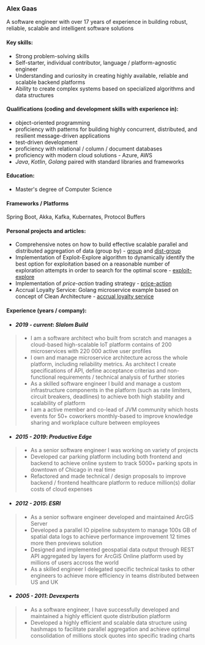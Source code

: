 ### Alex Gaas

A software engineer with over 17 years of experience in building robust, reliable, scalable and intelligent software solutions

#### Key skills:

+ Strong problem-solving skills
+ Self-starter, individual contributor, language / platform-agnostic engineer
+ Understanding and curiosity in creating highly available, reliable and scalable backend platforms
+ Ability to create complex systems based on specialized algorithms and data structures

#### Qualifications (coding and development skills with experience in):
+ object-oriented programming
+ proficiency with patterns for building highly concurrent, distributed, and resilient message-driven applications
+ test-driven development
+ proficiency with relational / column / document databases
+ proficiency with modern cloud solutions - Azure, AWS
+ _Java_, _Kotlin_, _Golang_ paired with standard libraries and frameworks

#### Education:
- Master's degree of Computer Science

#### Frameworks / Platforms
Spring Boot, Akka, Kafka, Kubernates, Protocol Buffers

#### Personal projects and articles:
- Comprehensive notes on how to build effective scalable parallel and distributed aggregation of data (group by) - [group](https://github.com/alexgaas/group) and [dist-group](https://github.com/alexgaas/dist-group)
- Implementation of Exploit-Explore algorithm to dynamically identify the best option for exploitation based on a reasonable number of exploration attempts in order to search for the optimal score - [exploit-explore](https://github.com/alexgaas/explore)
- Implementation of _price-action_ trading strategy - [price-action](https://github.com/alexgaas/price-action)
- Accrual Loyalty Service: Golang microservice example based on concept of Clean Architecture - [accrual loyalty service](https://github.com/alexgaas/order-reward)

#### Experience (years / company):
- #### _2019 - current_: _Slalom Build_  
> * I am a software architect who built from scratch and manages a cloud-based high-scalable IoT platform contains of 200 microservices
with 220 000 active user profiles
> * I own and manage microservice architecture across the whole platform, including reliability metrics. As architect I create specifications of API, define acceptance criterias and non-functional requirements / technical analysis of further stories
> * As a skilled software engineer I build and manage a custom infrastructure components in the platform (such as rate limiters, circuit breakers, deadlines) to achieve both high stability and scalability of platform
> * I am a active member and co-lead of JVM community which hosts events for 50+ coworkers monthly-based to improve knowledge sharing and workplace culture between employees

- #### _2015 - 2019_: _Productive Edge_
> * As a senior software engineer I was working on variety of projects
> * Developed car parking platform including both frontend and backend to achieve online system to track 5000+ parking spots in downtown of Chicago in real time
> * Refactored and made technical / design proposals to improve backend / frontend healthcare platform to reduce million(s) dollar costs of cloud expenses

- #### _2012 - 2015_: _ESRI_  
> * As a senior software engineer developed and maintained ArcGiS Server
> * Developed a parallel IO pipeline subsystem to manage 100s GB of spatial data logs to achieve performance improvement 12 times more then previews solution
> * Designed and implemented geospatial data output through REST API aggregated by layers for ArcGiS Online platform used by millions of users accross the world
> * As a skilled engineer I delegated specific technical tasks to other engineers to achieve more efficiency in teams distributed between US and UK

- #### _2005 - 2011_: _Devexperts_  
> * As a software engineer, I have successfully developed and maintained a highly efficient quote distribution platform
> * Developed a highly efficient and scalable data structure using hashmaps to facilitate parallel aggregation and achieve optimal consolidation of millions stock quotes into specific trading charts
